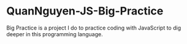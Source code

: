 # QuanNguyen-JS-Big-Practice
Big Practice is a project I do to practice coding with JavaScript to dig deeper in this programming language.
